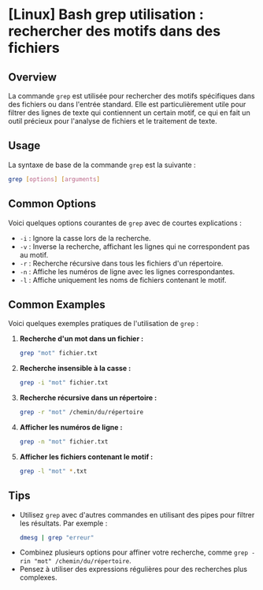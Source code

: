 # [Linux] Bash grep utilisation : rechercher des motifs dans des fichiers

## Overview
La commande `grep` est utilisée pour rechercher des motifs spécifiques dans des fichiers ou dans l'entrée standard. Elle est particulièrement utile pour filtrer des lignes de texte qui contiennent un certain motif, ce qui en fait un outil précieux pour l'analyse de fichiers et le traitement de texte.

## Usage
La syntaxe de base de la commande `grep` est la suivante :

```bash
grep [options] [arguments]
```

## Common Options
Voici quelques options courantes de `grep` avec de courtes explications :

- `-i` : Ignore la casse lors de la recherche.
- `-v` : Inverse la recherche, affichant les lignes qui ne correspondent pas au motif.
- `-r` : Recherche récursive dans tous les fichiers d'un répertoire.
- `-n` : Affiche les numéros de ligne avec les lignes correspondantes.
- `-l` : Affiche uniquement les noms de fichiers contenant le motif.

## Common Examples
Voici quelques exemples pratiques de l'utilisation de `grep` :

1. **Recherche d'un mot dans un fichier :**
   ```bash
   grep "mot" fichier.txt
   ```

2. **Recherche insensible à la casse :**
   ```bash
   grep -i "mot" fichier.txt
   ```

3. **Recherche récursive dans un répertoire :**
   ```bash
   grep -r "mot" /chemin/du/répertoire
   ```

4. **Afficher les numéros de ligne :**
   ```bash
   grep -n "mot" fichier.txt
   ```

5. **Afficher les fichiers contenant le motif :**
   ```bash
   grep -l "mot" *.txt
   ```

## Tips
- Utilisez `grep` avec d'autres commandes en utilisant des pipes pour filtrer les résultats. Par exemple :
  ```bash
  dmesg | grep "erreur"
  ```
- Combinez plusieurs options pour affiner votre recherche, comme `grep -rin "mot" /chemin/du/répertoire`.
- Pensez à utiliser des expressions régulières pour des recherches plus complexes.